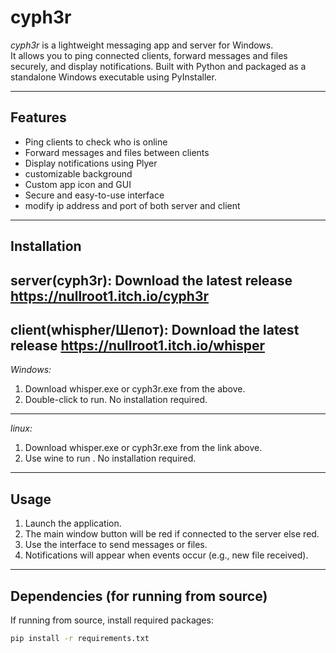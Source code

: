 # cyph3r

*cyph3r* is a lightweight messaging app and  server for Windows.  
It allows you to ping connected clients, forward messages and files securely, and display notifications. Built with Python and packaged as a standalone Windows executable using PyInstaller.

---

## Features

- Ping clients to check who is online
- Forward messages and files between clients
- Display  notifications using Plyer
- customizable background
- Custom app icon and GUI
- Secure and easy-to-use interface
- modify ip address and port of both server and client
---

## Installation

server(cyph3r): Download the latest release https://nullroot1.itch.io/cyph3r
---
client(whispher/Шепот): Download the latest release https://nullroot1.itch.io/whisper
---

*Windows:*

1. Download whisper.exe or cyph3r.exe from the above.
2. Double-click to run. No installation required.

---
*linux:*
1. Download whisper.exe or cyph3r.exe from the link above.
2. Use wine to run . No installation required.

---
## Usage

1. Launch the application.
2. The main window button will be red if connected to the server else red.
3. Use the interface to send messages or files.
4. Notifications will appear when events occur (e.g., new file received).

---

## Dependencies (for running from source)

If running from source, install required packages:

```bash
pip install -r requirements.txt
